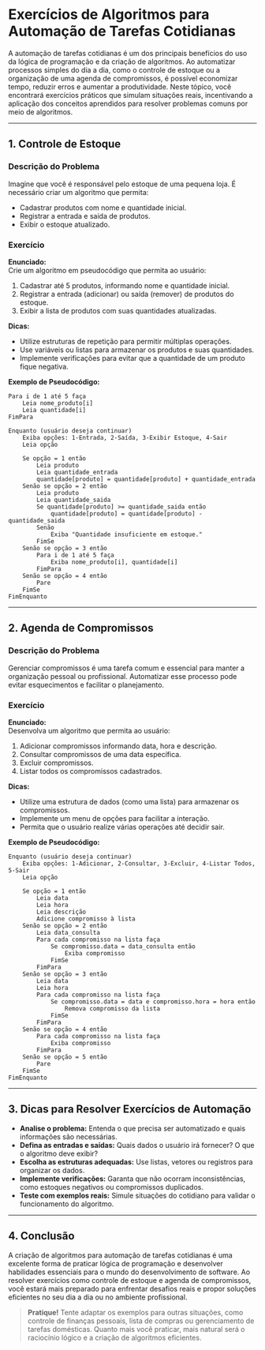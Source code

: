 
# Exercícios de Algoritmos para Automação de Tarefas Cotidianas

A automação de tarefas cotidianas é um dos principais benefícios do uso da lógica de programação e da criação de algoritmos. Ao automatizar processos simples do dia a dia, como o controle de estoque ou a organização de uma agenda de compromissos, é possível economizar tempo, reduzir erros e aumentar a produtividade. Neste tópico, você encontrará exercícios práticos que simulam situações reais, incentivando a aplicação dos conceitos aprendidos para resolver problemas comuns por meio de algoritmos.

---

## 1. Controle de Estoque

### Descrição do Problema

Imagine que você é responsável pelo estoque de uma pequena loja. É necessário criar um algoritmo que permita:

- Cadastrar produtos com nome e quantidade inicial.
- Registrar a entrada e saída de produtos.
- Exibir o estoque atualizado.

### Exercício

**Enunciado:**  
Crie um algoritmo em pseudocódigo que permita ao usuário:

1. Cadastrar até 5 produtos, informando nome e quantidade inicial.
2. Registrar a entrada (adicionar) ou saída (remover) de produtos do estoque.
3. Exibir a lista de produtos com suas quantidades atualizadas.

**Dicas:**
- Utilize estruturas de repetição para permitir múltiplas operações.
- Use variáveis ou listas para armazenar os produtos e suas quantidades.
- Implemente verificações para evitar que a quantidade de um produto fique negativa.

**Exemplo de Pseudocódigo:**

```pseudocode
Para i de 1 até 5 faça
    Leia nome_produto[i]
    Leia quantidade[i]
FimPara

Enquanto (usuário deseja continuar)
    Exiba opções: 1-Entrada, 2-Saída, 3-Exibir Estoque, 4-Sair
    Leia opção

    Se opção = 1 então
        Leia produto
        Leia quantidade_entrada
        quantidade[produto] = quantidade[produto] + quantidade_entrada
    Senão se opção = 2 então
        Leia produto
        Leia quantidade_saida
        Se quantidade[produto] >= quantidade_saida então
            quantidade[produto] = quantidade[produto] - quantidade_saida
        Senão
            Exiba "Quantidade insuficiente em estoque."
        FimSe
    Senão se opção = 3 então
        Para i de 1 até 5 faça
            Exiba nome_produto[i], quantidade[i]
        FimPara
    Senão se opção = 4 então
        Pare
    FimSe
FimEnquanto
```

---

## 2. Agenda de Compromissos

### Descrição do Problema

Gerenciar compromissos é uma tarefa comum e essencial para manter a organização pessoal ou profissional. Automatizar esse processo pode evitar esquecimentos e facilitar o planejamento.

### Exercício

**Enunciado:**  
Desenvolva um algoritmo que permita ao usuário:

1. Adicionar compromissos informando data, hora e descrição.
2. Consultar compromissos de uma data específica.
3. Excluir compromissos.
4. Listar todos os compromissos cadastrados.

**Dicas:**
- Utilize uma estrutura de dados (como uma lista) para armazenar os compromissos.
- Implemente um menu de opções para facilitar a interação.
- Permita que o usuário realize várias operações até decidir sair.

**Exemplo de Pseudocódigo:**

```pseudocode
Enquanto (usuário deseja continuar)
    Exiba opções: 1-Adicionar, 2-Consultar, 3-Excluir, 4-Listar Todos, 5-Sair
    Leia opção

    Se opção = 1 então
        Leia data
        Leia hora
        Leia descrição
        Adicione compromisso à lista
    Senão se opção = 2 então
        Leia data_consulta
        Para cada compromisso na lista faça
            Se compromisso.data = data_consulta então
                Exiba compromisso
            FimSe
        FimPara
    Senão se opção = 3 então
        Leia data
        Leia hora
        Para cada compromisso na lista faça
            Se compromisso.data = data e compromisso.hora = hora então
                Remova compromisso da lista
            FimSe
        FimPara
    Senão se opção = 4 então
        Para cada compromisso na lista faça
            Exiba compromisso
        FimPara
    Senão se opção = 5 então
        Pare
    FimSe
FimEnquanto
```

---

## 3. Dicas para Resolver Exercícios de Automação

- **Analise o problema:** Entenda o que precisa ser automatizado e quais informações são necessárias.
- **Defina as entradas e saídas:** Quais dados o usuário irá fornecer? O que o algoritmo deve exibir?
- **Escolha as estruturas adequadas:** Use listas, vetores ou registros para organizar os dados.
- **Implemente verificações:** Garanta que não ocorram inconsistências, como estoques negativos ou compromissos duplicados.
- **Teste com exemplos reais:** Simule situações do cotidiano para validar o funcionamento do algoritmo.

---

## 4. Conclusão

A criação de algoritmos para automação de tarefas cotidianas é uma excelente forma de praticar lógica de programação e desenvolver habilidades essenciais para o mundo do desenvolvimento de software. Ao resolver exercícios como controle de estoque e agenda de compromissos, você estará mais preparado para enfrentar desafios reais e propor soluções eficientes no seu dia a dia ou no ambiente profissional.

> **Pratique!** Tente adaptar os exemplos para outras situações, como controle de finanças pessoais, lista de compras ou gerenciamento de tarefas domésticas. Quanto mais você praticar, mais natural será o raciocínio lógico e a criação de algoritmos eficientes.
```
